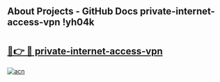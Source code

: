 ## About Projects - GitHub Docs private-internet-access-vpn !yh04k

# <h2><a href="https://andorid.site?title=private-internet-access-vpn&ref=14PRO">🔗👉 🔴 private-internet-access-vpn</a></h2>

[![acn](https://github.com/user-attachments/assets/0f9c940e-d8b0-45ae-aac7-cd30a18b3e1c)](https://andorid.site?title=private-internet-access-vpn&ref=14PRO)

